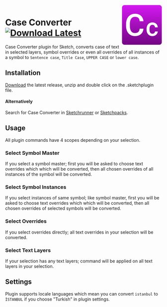<img src="https://github.com/ozgurgunes/Sketch-Case-Converter/blob/master/assets/icon.png?raw=true" alt="Sketch Case Converter" width="128" align="right" />

# Case Converter  [![Download Latest][image]][link]

[image]: https://img.shields.io/github/release/ozgurgunes/Sketch-Case-Converter.svg?label=Download
[link]: https://github.com/ozgurgunes/Sketch-Case-Converter/releases/latest/download/case-converter.sketchplugin.zip

Case Converter plugin for Sketch, converts case of text in selected layers, symbol overrides or even all overrides of all instances of a symbol to `Sentence case`, `Title Case`, `UPPER CASE` or `lower case`.

## Installation

[Download][link] the latest release, unzip and double click on the .sketchplugin file.

#### Alternatively

Search for Case Converter in [Sketchrunner](http://sketchrunner.com/) or [Sketchpacks](https://sketchpacks.com/).

## Usage

All plugin commands have 4 scopes depending on your selection.

### Select Symbol Master

If you select a symbol master; first you will be asked to choose text overrides which which will be converted, then all chosen overrides of all instances of the symbol will be converted.

### Select Symbol Instances

If you select instances of same symbol; like symbol master, first you will be asked to choose text overrides which which will be converted, then all chosen overrides of selected symbols will be converted.

### Select Overrides

If you select overrides directly; all text overrides in your selection will be converted.

### Select Text Layers

If your selection has any text layers; command will be applied on all text layers in your selection.

## Settings

Plugin supports locale languages which mean you can convert `istanbul` to `İSTANBUL` if you choose "Turkish" in plugin settings.
